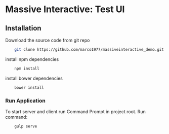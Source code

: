 # Massive Interactive: Test UI

## Installation 
Download the source code from git repo
```Bash
    git clone https://github.com/marco1977/massiveinteractive_demo.git
```

install npm dependencies
```Bash
    npm install
```

install bower dependencies
```Bash
    bower install
```

### Run Application
To start server and client run Command Prompt in project root.
Run command:

```Bash
    gulp serve
```